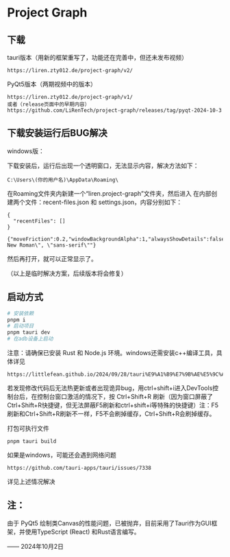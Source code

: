 # Project Graph

## 下载

tauri版本（用新的框架重写了，功能还在完善中，但还未发布视频）

```
https://liren.zty012.de/project-graph/v2/
```

PyQt5版本（两期视频中的版本）

```
https://liren.zty012.de/project-graph/v1/
或者（release页面中的早期内容）
https://github.com/LiRenTech/project-graph/releases/tag/pyqt-2024-10-3
```

## 下载安装运行后BUG解决

windows版：

下载安装后，运行后出现一个透明窗口，无法显示内容，解决方法如下：
```
C:\Users\(你的用户名)\AppData\Roaming\
```
在Roaming文件夹内新建一个“liren.project-graph”文件夹，然后进入
在内部创建两个文件：recent-files.json 和 settings.json，内容分别如下：
```
{
  "recentFiles": []
}
```

```
{"moveFriction":0.2,"windowBackgroundAlpha":1,"alwaysShowDetails":false,"showDebug":true,"scaleExponent":1.3,"lineStyle":"stright","showGrid":true,"moveAmplitude":2,"renderFont":"\"Times New Roman\", \"sans-serif\""}
```
然后再打开，就可以正常显示了。

（以上是临时解决方案，后续版本将会修复）


## 启动方式

```bash
# 安装依赖
pnpm i
# 启动项目
pnpm tauri dev
# 在adb设备上启动
```

注意：请确保已安装 Rust 和 Node.js 环境。windows还需安装c++编译工具，具体详见

```
https://littlefean.github.io/2024/09/28/tauri%E9%A1%B9%E7%9B%AE%E5%9C%A8windows%E4%B8%8A%E7%9A%84%E5%BC%80%E5%8F%91%E8%B8%A9%E5%9D%91/
```

若发现修改代码后无法热更新或者出现诡异bug，用ctrl+shift+i进入DevTools控制台后，在控制台窗口激活的情况下，按 Ctrl+Shift+R 刷新（因为窗口屏蔽了Ctrl+Shift+R快捷键，但无法屏蔽F5刷新和ctrl+shift+i等特殊的快捷键）注：F5刷新和Ctrl+Shift+R刷新不一样，F5不会刷掉缓存，Ctrl+Shift+R会刷掉缓存。

打包可执行文件

```
pnpm tauri build
```

如果是windows，可能还会遇到网络问题

```
https://github.com/tauri-apps/tauri/issues/7338
```

详见上述情况解决

## 注：

由于 PyQt5 绘制类Canvas的性能问题，已被抛弃，目前采用了Tauri作为GUI框架，并使用TypeScript (React) 和Rust语言编写。

—— 2024年10月2日